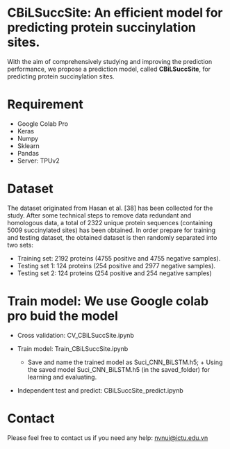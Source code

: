 # CBiLSuccSite: An efficient model for predicting protein succinylation sites.
With the aim of comprehensively studying and improving the prediction performance, we propose a prediction model, called **CBiLSuccSite**, for predicting protein succinylation sites.
# Requirement
- Google Colab Pro
- Keras
- Numpy
- Sklearn
- Pandas
- Server: TPUv2
# Dataset
The dataset originated from Hasan et al. [38] has been collected for the study. After some technical steps to remove data redundant and homologous data, a total of 2322 unique protein sequences (containing 5009 succinylated sites) has been obtained. 
In order prepare for training and testing dataset, the obtained dataset is then randomly separated into two sets: 
-  Training set: 2192 proteins (4755 positive and 4755 negative samples).
-  Testing set 1: 124 proteins (254 positive and 2977 negative samples).
-  Testing set 2: 124 proteins (254 positive and 254 negative samples)

# Train model: We use Google colab pro buid the model
  -  Cross validation: CV_CBiLSuccSite.ipynb
  -  Train model: Train_CBiLSuccSite.ipynb

     +  Save and name the trained model as Suci_CNN_BiLSTM.h5;
    +  Using the saved model Suci_CNN_BiLSTM.h5 (in the saved_folder) for learning and evaluating.
  - Independent test and predict: CBiLSuccSite_predict.ipynb

# Contact
Please feel free to contact us if you need any help: nvnui@ictu.edu.vn
